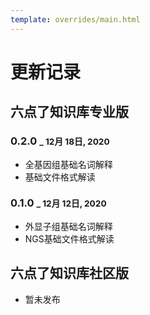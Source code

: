 ```yaml
---
template: overrides/main.html
---
```


# 更新记录

## 六点了知识库专业版

### 0.2.0 <small>_ 12月 18日, 2020</small>

* 全基因组基础名词解释
* 基础文件格式解读

### 0.1.0 <small>_ 12月 12日, 2020</small>

* 外显子组基础名词解释
* NGS基础文件格式解读

## 六点了知识库社区版

* 暂未发布

